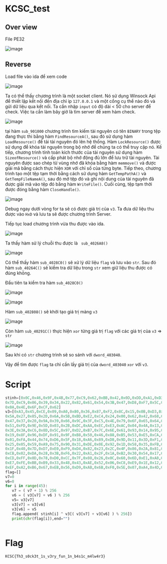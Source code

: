 # KCSC_test

## Over view

File PE32

![image](https://user-images.githubusercontent.com/87138860/224772198-57112f29-1c47-4585-8835-5f902d590d1e.png)

## Reverse

Load file vào ida để xem code

![image](https://user-images.githubusercontent.com/87138860/224772851-8722c4ff-b595-4062-a06a-6589291c3313.png)

Ta có thể thấy chương trình là một socket client. Nó sử dụng Winsock Api để thiết lập kết nối đến địa chỉ ip `127.0.0.1` và một cổng cụ thể nào đó và gửi dữ liệu qua kết nối.
Ta cần nhập `input` có độ dài < 50 cho server để check.
Việc ta cần làm bây giờ là tìm server để xem hàm check.

![image](https://user-images.githubusercontent.com/87138860/224776155-37bee232-8329-41db-83f4-cb79b42bd1c9.png)

tại hàm `sub_901000` chương trình tìm kiếm tài nguyên có tên `BINARY` trong tệp đang thực thi bằng hàm `FindResourceA()`, sau đó sử dụng hàm `LoadResource()` để tải tài nguyên đó lên hệ thống. Hàm `LockResource()` được sử dụng để khóa tài nguyên trong bộ nhớ để chúng ta có thể truy cập nó.
Kế tiếp, chương trình tính toán kích thước của tài nguyên sử dụng hàm `SizeofResource()` và cấp phát bộ nhớ động đủ lớn để lưu trữ tài nguyên. Tài nguyên được sao chép từ vùng nhớ đã khóa bằng hàm `memmove()` và được giải mã bằng cách thực hiện `XOR` với chỉ số của từng byte.
Tiếp theo, chương trình tạo một tệp tạm thời bằng cách sử dụng hàm `GetTempPathA()` và `GetTempFileNameA()`, sau đó mở tệp đó và ghi nội dung của tài nguyên đã được giải mã vào tệp đó bằng hàm `WriteFile()`. Cuối cùng, tệp tạm thời được đóng bằng hàm `CloseHandle()`.

![image](https://user-images.githubusercontent.com/87138860/224780819-05fcfb7f-b0f5-4ee6-8baf-a6382725270e.png)

Debug ngay dưới vòng for ta sẽ có được giá trị của `v3`. Ta đưa dữ liệu thu được vào `HxD` và lưu ta sẽ được chương trình Server.

Tiếp tục load chương trình vừa thu được vào ida.

![image](https://user-images.githubusercontent.com/87138860/224781400-ad19859c-a1ed-4dc0-8f65-fdd492af34b8.png)

Ta thấy hàm sử lý chuỗi thu được là ` sub_4026A8()`

![image](https://user-images.githubusercontent.com/87138860/224782724-fc55a8dc-9dae-4205-92cf-6530f8c12477.png)

Có thể thấy hàm `sub_4028C0()` sẽ xử lý dữ liệu `flag` và lưu vào `str`. Sau đó hàm `sub_40264C()` sẽ kiểm tra dữ liệu trong `str` xem giữ liệu thu được có đúng không.

Đầu tiên ta kiểm tra hàm `sub_4028C0()` 

![image](https://user-images.githubusercontent.com/87138860/224784103-9b12d3b0-8995-47d6-9d13-eca1f815acd8.png)


![image](https://user-images.githubusercontent.com/87138860/224783781-be0f7071-a238-413a-9976-c75c4ad5f3ae.png)

Hàm `sub_402808()` sẽ khởi tạo giá trị mảng `v3`

![image](https://user-images.githubusercontent.com/87138860/224784510-0abf2bd1-e3fe-4e5a-8d9a-6bdad65c0eaa.png)


Còn hàm `sub_40291C()` thực hiện `xor` từng giá trị `flag` với các giá trị của `v3` => `str`

![image](https://user-images.githubusercontent.com/87138860/224785463-7d0af1ba-74a1-4873-85ae-d9efba039316.png)

Sau khi có `str` chương trình sẽ so sánh với `dword_403040`.

Vậy để tìm được `flag` ta chỉ cần lấy giá trị của `dword_403040` `xor` với `v3`.


# Script

```python
stinh=[0x0C,0x46,0x9F,0x4B,0x77,0xC9,0x62,0xBB,0x42,0x0D,0xDD,0xA1,0xD3,0x22,0x33,0x6C,0x83,0x89,0x4A,0xE2,
0x7D,0xC9,0x06,0x39,0x34,0x22,0x82,0x61,0x54,0x3B,0x47,0xD8,0xF7,0x5C,0x30,0x21,0x02,0xAA,0x62,0x89,
0x0A,0x4E,0x6F,0xCF,0x62]
v3=[0xA3,0x45,0xCE,0x09,0xA0,0x80,0x36,0x87,0xF2,0x8C,0x15,0x0B,0xD3,0x1B,0xE4,0x7A,0xAF,0xD1,0x57,0xBF,
0x5A,0x27,0x85,0x2D,0x6A,0x5B,0xBD,0xE2,0xC4,0x24,0x00,0x62,0x42,0x68,0xA5,0xB3,0x55,0xC3,0x0F,0xBA,
0x47,0x37,0x20,0x9A,0x39,0x66,0x9C,0x3F,0xC5,0x4E,0x79,0x6F,0x65,0x64,0x83,0xC1,0xBC,0x21,0x7E,0x16,
0x51,0xFD,0x9E,0x5D,0x03,0x2B,0xDC,0xAA,0xEC,0xE3,0xAC,0x04,0x4A,0x13,0xB4,0xDD,0x10,0x70,0x34,0xAD,
0x3E,0x3A,0xC6,0x8D,0x5C,0x97,0xD2,0xB7,0x7C,0x6E,0x61,0x93,0x14,0x95,0xF4,0x4B,0x8A,0xA7,0x8E,0xED,
0x19,0x8F,0x96,0xDF,0x91,0x9F,0xB8,0x50,0x46,0x88,0xB5,0x53,0xE5,0xCA,0x4C,0xE6,0x76,0x72,0xF5,0x0A,
0x01,0xFA,0x44,0x74,0xD6,0x5F,0x18,0xA6,0x89,0xD8,0x9D,0x11,0x3D,0xF1,0xC7,0x1C,0xBE,0x2E,0x49,0xC2,
0x25,0x05,0x59,0xA9,0x75,0x90,0x31,0xDE,0x0E,0x92,0x1D,0x58,0x35,0xFB,0xF8,0xE8,0x98,0x94,0x6C,0xC9,
0x1F,0x40,0x7D,0xD7,0xE0,0xF9,0xD4,0x82,0x23,0x2C,0x4F,0x86,0x2A,0x81,0x32,0xDB,0xEE,0x84,0xFC,0x8B,
0xCB,0x02,0xDA,0x28,0x3B,0xF6,0x22,0xA1,0x2F,0x1A,0xB2,0x30,0x54,0x17,0x38,0xB1,0xF7,0x69,0xC0,0xF3,
0xCD,0xFF,0x0D,0x78,0xD0,0xCC,0x7F,0x08,0x26,0x0C,0x60,0x6D,0xE1,0xA8,0xCF,0x41,0xB0,0x73,0x29,0x71,
0xE7,0xFE,0xBB,0xB9,0x33,0x48,0x43,0xAE,0x52,0x06,0xC8,0xE9,0x1E,0x12,0x3C,0x7B,0x63,0xEA,0x99,0xD5,
0xEF,0xA2,0xB6,0x67,0xEB,0x56,0xD9,0xAB,0x6B,0xF0,0x5E,0x07,0xA4,0x4D,0x77,0x9B]
flag=[]
v7=0
v6=0
for i in range(45):
   v7 = ( v7 + 1) % 256
   v6 = ( v3[v7] + v6 ) % 256
   v5= v3[v7]
   v3[v7] = v3[v6]
   v3[v6] = v5
   flag.append( stinh[i] ^ v3[( v3[v7] + v3[v6] ) % 256])
   print(chr(flag[i]),end="")
   
   ```
   
   # Flag
   
   `KCSC{Th3_s0ck3t_1s_v3ry_fun_1n_b4s1c_m4lw4r3}`
